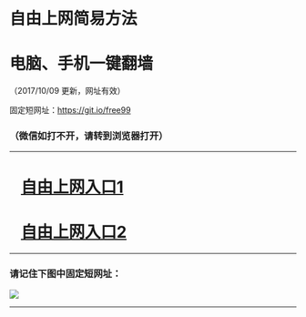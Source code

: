 ﻿# 自由上网简易方法

# 电脑、手机一键翻墙

（2017/10/09 更新，网址有效）

固定短网址：https://git.io/free99

### （微信如打不开，请转到浏览器打开）


***





# &nbsp;&nbsp; <a href="http://ft350929301.fwq-tz-1001.info/fwqtz01.html?t=10090015593 " target="_blank">自由上网入口1</a>
# &nbsp;&nbsp; <a href="http://ft275768706.fwq-tz-1002.info/fwqtz02.html?t=100900129026 " target="_blank">自由上网入口2</a>
***

### 请记住下图中固定短网址：

<img src="https://s3-us-west-2.amazonaws.com/fwq-1001/yjfq-20170905okok.png" /> 


***

